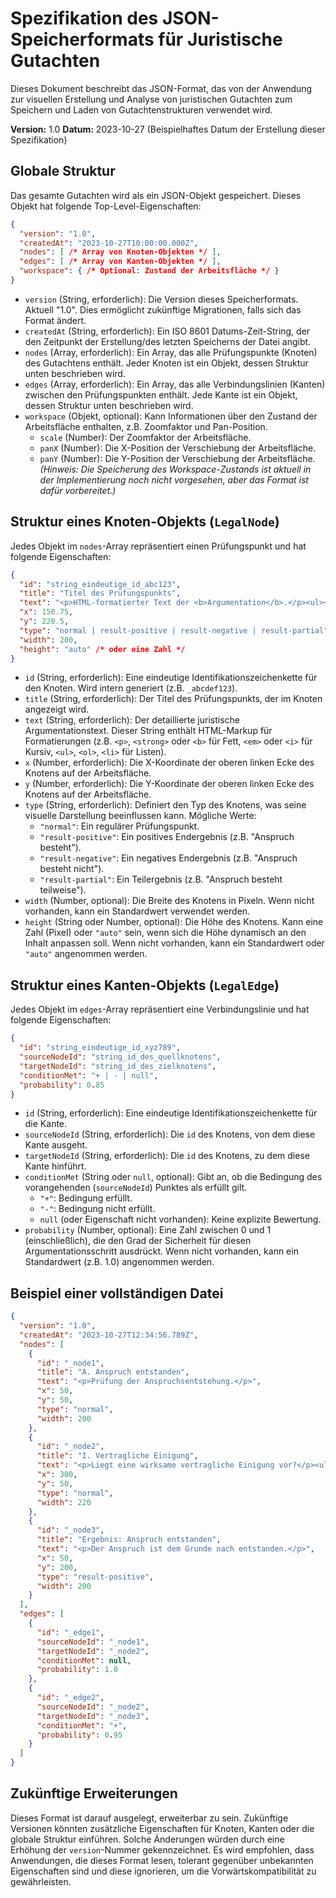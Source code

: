 # Spezifikation des JSON-Speicherformats für Juristische Gutachten

Dieses Dokument beschreibt das JSON-Format, das von der Anwendung zur visuellen Erstellung und Analyse von juristischen Gutachten zum Speichern und Laden von Gutachtenstrukturen verwendet wird.

**Version:** 1.0
**Datum:** 2023-10-27 (Beispielhaftes Datum der Erstellung dieser Spezifikation)

## Globale Struktur

Das gesamte Gutachten wird als ein JSON-Objekt gespeichert. Dieses Objekt hat folgende Top-Level-Eigenschaften:

```json
{
  "version": "1.0",
  "createdAt": "2023-10-27T10:00:00.000Z",
  "nodes": [ /* Array von Knoten-Objekten */ ],
  "edges": [ /* Array von Kanten-Objekten */ ],
  "workspace": { /* Optional: Zustand der Arbeitsfläche */ }
}
```

*   `version` (String, erforderlich): Die Version dieses Speicherformats. Aktuell "1.0". Dies ermöglicht zukünftige Migrationen, falls sich das Format ändert.
*   `createdAt` (String, erforderlich): Ein ISO 8601 Datums-Zeit-String, der den Zeitpunkt der Erstellung/des letzten Speicherns der Datei angibt.
*   `nodes` (Array, erforderlich): Ein Array, das alle Prüfungspunkte (Knoten) des Gutachtens enthält. Jeder Knoten ist ein Objekt, dessen Struktur unten beschrieben wird.
*   `edges` (Array, erforderlich): Ein Array, das alle Verbindungslinien (Kanten) zwischen den Prüfungspunkten enthält. Jede Kante ist ein Objekt, dessen Struktur unten beschrieben wird.
*   `workspace` (Objekt, optional): Kann Informationen über den Zustand der Arbeitsfläche enthalten, z.B. Zoomfaktor und Pan-Position.
    *   `scale` (Number): Der Zoomfaktor der Arbeitsfläche.
    *   `panX` (Number): Die X-Position der Verschiebung der Arbeitsfläche.
    *   `panY` (Number): Die Y-Position der Verschiebung der Arbeitsfläche.
    *(Hinweis: Die Speicherung des Workspace-Zustands ist aktuell in der Implementierung noch nicht vorgesehen, aber das Format ist dafür vorbereitet.)*

## Struktur eines Knoten-Objekts (`LegalNode`)

Jedes Objekt im `nodes`-Array repräsentiert einen Prüfungspunkt und hat folgende Eigenschaften:

```json
{
  "id": "string_eindeutige_id_abc123",
  "title": "Titel des Prüfungspunkts",
  "text": "<p>HTML-formatierter Text der <b>Argumentation</b>.</p><ul><li>Listenpunkt 1</li></ul>",
  "x": 150.75,
  "y": 220.5,
  "type": "normal | result-positive | result-negative | result-partial",
  "width": 200,
  "height": "auto" /* oder eine Zahl */
}
```

*   `id` (String, erforderlich): Eine eindeutige Identifikationszeichenkette für den Knoten. Wird intern generiert (z.B. `_abcdef123`).
*   `title` (String, erforderlich): Der Titel des Prüfungspunkts, der im Knoten angezeigt wird.
*   `text` (String, erforderlich): Der detaillierte juristische Argumentationstext. Dieser String enthält HTML-Markup für Formatierungen (z.B. `<p>`, `<strong>` oder `<b>` für Fett, `<em>` oder `<i>` für Kursiv, `<ul>`, `<ol>`, `<li>` für Listen).
*   `x` (Number, erforderlich): Die X-Koordinate der oberen linken Ecke des Knotens auf der Arbeitsfläche.
*   `y` (Number, erforderlich): Die Y-Koordinate der oberen linken Ecke des Knotens auf der Arbeitsfläche.
*   `type` (String, erforderlich): Definiert den Typ des Knotens, was seine visuelle Darstellung beeinflussen kann. Mögliche Werte:
    *   `"normal"`: Ein regulärer Prüfungspunkt.
    *   `"result-positive"`: Ein positives Endergebnis (z.B. "Anspruch besteht").
    *   `"result-negative"`: Ein negatives Endergebnis (z.B. "Anspruch besteht nicht").
    *   `"result-partial"`: Ein Teilergebnis (z.B. "Anspruch besteht teilweise").
*   `width` (Number, optional): Die Breite des Knotens in Pixeln. Wenn nicht vorhanden, kann ein Standardwert verwendet werden.
*   `height` (String oder Number, optional): Die Höhe des Knotens. Kann eine Zahl (Pixel) oder `"auto"` sein, wenn sich die Höhe dynamisch an den Inhalt anpassen soll. Wenn nicht vorhanden, kann ein Standardwert oder `"auto"` angenommen werden.

## Struktur eines Kanten-Objekts (`LegalEdge`)

Jedes Objekt im `edges`-Array repräsentiert eine Verbindungslinie und hat folgende Eigenschaften:

```json
{
  "id": "string_eindeutige_id_xyz789",
  "sourceNodeId": "string_id_des_quellknotens",
  "targetNodeId": "string_id_des_zielknotens",
  "conditionMet": "+ | - | null",
  "probability": 0.85
}
```

*   `id` (String, erforderlich): Eine eindeutige Identifikationszeichenkette für die Kante.
*   `sourceNodeId` (String, erforderlich): Die `id` des Knotens, von dem diese Kante ausgeht.
*   `targetNodeId` (String, erforderlich): Die `id` des Knotens, zu dem diese Kante hinführt.
*   `conditionMet` (String oder `null`, optional): Gibt an, ob die Bedingung des vorangehenden (`sourceNodeId`) Punktes als erfüllt gilt.
    *   `"+"`: Bedingung erfüllt.
    *   `"-"`: Bedingung nicht erfüllt.
    *   `null` (oder Eigenschaft nicht vorhanden): Keine explizite Bewertung.
*   `probability` (Number, optional): Eine Zahl zwischen 0 und 1 (einschließlich), die den Grad der Sicherheit für diesen Argumentationsschritt ausdrückt. Wenn nicht vorhanden, kann ein Standardwert (z.B. 1.0) angenommen werden.

## Beispiel einer vollständigen Datei

```json
{
  "version": "1.0",
  "createdAt": "2023-10-27T12:34:56.789Z",
  "nodes": [
    {
      "id": "_node1",
      "title": "A. Anspruch entstanden",
      "text": "<p>Prüfung der Anspruchsentstehung.</p>",
      "x": 50,
      "y": 50,
      "type": "normal",
      "width": 200
    },
    {
      "id": "_node2",
      "title": "I. Vertragliche Einigung",
      "text": "<p>Liegt eine wirksame vertragliche Einigung vor?</p><ul><li>Angebot</li><li>Annahme</li></ul>",
      "x": 300,
      "y": 50,
      "type": "normal",
      "width": 220
    },
    {
      "id": "_node3",
      "title": "Ergebnis: Anspruch entstanden",
      "text": "<p>Der Anspruch ist dem Grunde nach entstanden.</p>",
      "x": 50,
      "y": 200,
      "type": "result-positive",
      "width": 200
    }
  ],
  "edges": [
    {
      "id": "_edge1",
      "sourceNodeId": "_node1",
      "targetNodeId": "_node2",
      "conditionMet": null,
      "probability": 1.0
    },
    {
      "id": "_edge2",
      "sourceNodeId": "_node2",
      "targetNodeId": "_node3",
      "conditionMet": "+",
      "probability": 0.95
    }
  ]
}
```

## Zukünftige Erweiterungen

Dieses Format ist darauf ausgelegt, erweiterbar zu sein. Zukünftige Versionen könnten zusätzliche Eigenschaften für Knoten, Kanten oder die globale Struktur einführen. Solche Änderungen würden durch eine Erhöhung der `version`-Nummer gekennzeichnet. Es wird empfohlen, dass Anwendungen, die dieses Format lesen, tolerant gegenüber unbekannten Eigenschaften sind und diese ignorieren, um die Vorwärtskompatibilität zu gewährleisten.
```
